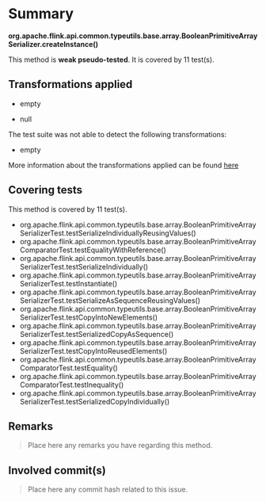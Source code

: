 # Summary
**org.apache.flink.api.common.typeutils.base.array.BooleanPrimitiveArraySerializer.createInstance()**

This method is **weak pseudo-tested**.
It is covered by 11 test(s). 


## Transformations applied

- empty

- null


The test suite was not able to detect the following transformations:
 * empty 


More information about the transformations applied can be found [here](https://github.com/STAMP-project/pitest-descartes)

## Covering tests
This method is covered by 11 test(s).
* org.apache.flink.api.common.typeutils.base.array.BooleanPrimitiveArraySerializerTest.testSerializeIndividuallyReusingValues()
* org.apache.flink.api.common.typeutils.base.array.BooleanPrimitiveArrayComparatorTest.testEqualityWithReference()
* org.apache.flink.api.common.typeutils.base.array.BooleanPrimitiveArraySerializerTest.testSerializeIndividually()
* org.apache.flink.api.common.typeutils.base.array.BooleanPrimitiveArraySerializerTest.testInstantiate()
* org.apache.flink.api.common.typeutils.base.array.BooleanPrimitiveArraySerializerTest.testSerializeAsSequenceReusingValues()
* org.apache.flink.api.common.typeutils.base.array.BooleanPrimitiveArraySerializerTest.testCopyIntoNewElements()
* org.apache.flink.api.common.typeutils.base.array.BooleanPrimitiveArraySerializerTest.testSerializedCopyAsSequence()
* org.apache.flink.api.common.typeutils.base.array.BooleanPrimitiveArraySerializerTest.testCopyIntoReusedElements()
* org.apache.flink.api.common.typeutils.base.array.BooleanPrimitiveArrayComparatorTest.testEquality()
* org.apache.flink.api.common.typeutils.base.array.BooleanPrimitiveArrayComparatorTest.testInequality()
* org.apache.flink.api.common.typeutils.base.array.BooleanPrimitiveArraySerializerTest.testSerializedCopyIndividually()


## Remarks
> Place here any remarks you have regarding this method.

## Involved commit(s)

> Place here any commit hash related to this issue.
